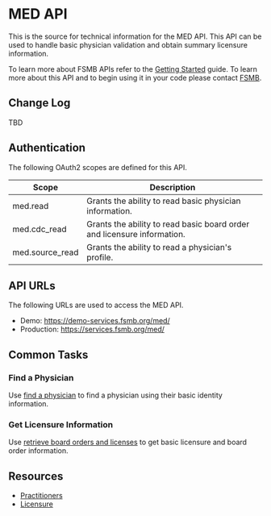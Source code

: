 # MED API

This is the source for technical information for the MED API. This API can be used to handle basic physician validation and obtain summary licensure information. 

To learn more about FSMB APIs refer to the [Getting Started](https://github.com/fsmb/api-docs) guide. To learn more about this API and to begin using it in your code please contact [FSMB](mailto:pdc@fsmb.org).

## Change Log

TBD

## Authentication

The following OAuth2 scopes are defined for this API.

| Scope | Description |
| - | - |
| med.read | Grants the ability to read basic physician information. |
| med.cdc_read | Grants the ability to read basic board order and licensure information. |
| med.source_read | Grants the ability to read a physician's profile. |

## API URLs

The following URLs are used to access the MED API.

- Demo: https://demo-services.fsmb.org/med/
- Production: https://services.fsmb.org/med/

## Common Tasks

### Find a Physician

Use [find a physician](docs/practitioner/find-physician.md) to find a physician using their basic identity information.

### Get Licensure Information

Use [retrieve board orders and licenses](docs/practitioners/retrieve-licenses.md) to get basic licensure and board order information.

## Resources

- [Practitioners](docs/practitioners/README.md)
- [Licensure](docs/licensure/README.md)
